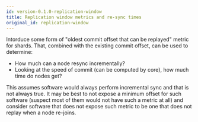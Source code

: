 ```yaml
---
id: version-0.1.0-replication-window
title: Replication window metrics and re-sync times
original_id: replication-window
---
```


Intorduce some form of "oldest commit offset that can be replayed" metric for shards.
That, combined with the existing commit offset, can be used to determine:

  * How much can a node resync incrementally?
  * Looking at the speed of commit (can be computed by core), how much time do nodes get?

This assumes software would always perform incremental sync and that is not always true.
It may be best to not expose a minimum offset for such software (suspect most of them would not
have such a metric at all) and consider software that does not expose such metric to be one
that does not replay when a node re-joins.
